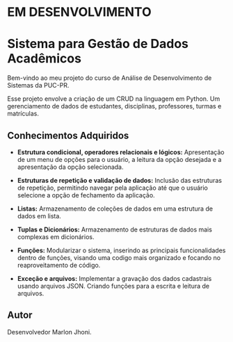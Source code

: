 # EM DESENVOLVIMENTO

# Sistema para Gestão de Dados Acadêmicos

Bem-vindo ao meu projeto do curso de Análise de Desenvolvimento de Sistemas da PUC-PR.

Esse projeto envolve a criação de um CRUD na linguagem em Python. Um gerenciamento de dados de estudantes, disciplinas, professores, turmas e matrículas.


## Conhecimentos Adquiridos

- **Estrutura condicional, operadores relacionais e lógicos:** Apresentação de um menu de opções para o usuário, a leitura da opção desejada e a apresentação da opção selecionada.  

- **Estruturas de repetição e validação de dados:** Inclusão das estruturas de repetição, permitindo navegar pela aplicação até que o usuário selecione a opção de fechamento da aplicação.

- **Listas:** Armazenamento de coleções de dados em uma estrutura de dados em lista.

- **Tuplas e Dicionários:** Armazenamento de estruturas de dados mais complexas em dicionários.

- **Funções:** Modularizar o sistema, inserindo as principais funcionalidades dentro de funções, visando uma codigo mais organizado e focando no reaproveitamento de código.

- **Exceção e arquivos:** Implementar a gravação dos dados cadastrais usando arquivos JSON. Criando funções para a escrita e leitura de arquivos. 


## Autor

Desenvolvedor Marlon Jhoni.